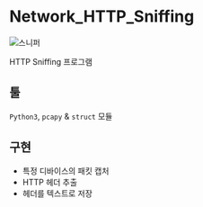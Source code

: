 # Network_HTTP_Sniffing

![스니퍼](https://user-images.githubusercontent.com/50815519/190577784-beadb207-1816-4e2a-8c3d-eb0899bf83b5.png)

HTTP Sniffing 프로그램

## 툴
`Python3`, `pcapy` & `struct` 모듈

## 구현
- 특정 디바이스의 패킷 캡처
- HTTP 헤더 추출
- 헤더를 텍스트로 저장
